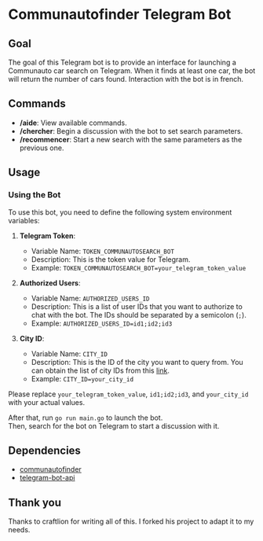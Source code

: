 # Communautofinder Telegram Bot

## Goal

The goal of this Telegram bot is to provide an interface for launching a Communauto car search on Telegram. When it finds at least one car, the bot will return the number of cars found. Interaction with the bot is in french.

## Commands

- **/aide**: View available commands.
- **/chercher**: Begin a discussion with the bot to set search parameters.
- **/recommencer**: Start a new search with the same parameters as the previous one.

## Usage

### Using the Bot

To use this bot, you need to define the following system environment variables:

1. **Telegram Token**:
    - Variable Name: `TOKEN_COMMUNAUTOSEARCH_BOT`
    - Description: This is the token value for Telegram.
    - Example: `TOKEN_COMMUNAUTOSEARCH_BOT=your_telegram_token_value`

2. **Authorized Users**:
    - Variable Name: `AUTHORIZED_USERS_ID`
    - Description: This is a list of user IDs that you want to authorize to chat with the bot. The IDs should be separated by a semicolon (`;`).
    - Example: `AUTHORIZED_USERS_ID=id1;id2;id3`

3. **City ID**:
    - Variable Name: `CITY_ID`
    - Description: This is the ID of the city you want to query from. You can obtain the list of city IDs from this [link](https://restapifrontoffice.reservauto.net/ReservautoFrontOffice/index.html?urls.primaryName=Branch%20version%202%20(6.93.1)#/).
    - Example: `CITY_ID=your_city_id`

Please replace `your_telegram_token_value`, `id1;id2;id3`, and `your_city_id` with your actual values.

After that, run `go run main.go` to launch the bot.  
Then, search for the bot on Telegram to start a discussion with it.

## Dependencies

- [communautofinder](https://github.com/mguaylam/communautofinder)
- [telegram-bot-api](https://github.com/go-telegram-bot-api/telegram-bot-api)

## Thank you

Thanks to craftlion for writing all of this. I forked his project to adapt it to my needs.